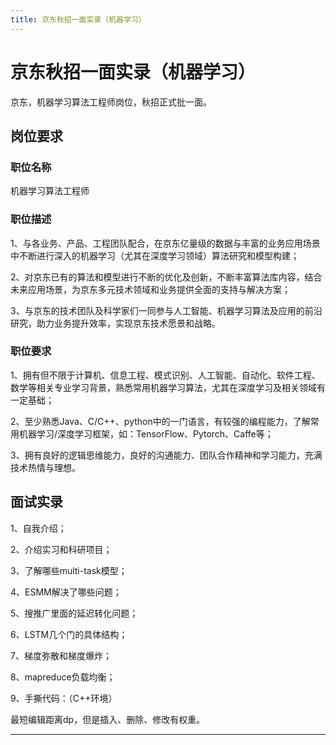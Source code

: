 ```yaml
---
title: 京东秋招一面实录（机器学习）
---
```


# 京东秋招一面实录（机器学习）

<script type="text/javascript" src="/include/head.js"></script>

京东，机器学习算法工程师岗位，秋招正式批一面。

## 岗位要求

### 职位名称

机器学习算法工程师

### 职位描述

1、与各业务、产品、工程团队配合，在京东亿量级的数据与丰富的业务应用场景中不断进行深入的机器学习（尤其在深度学习领域）算法研究和模型构建；

2、对京东已有的算法和模型进行不断的优化及创新，不断丰富算法库内容，结合未来应用场景，为京东多元技术领域和业务提供全面的支持与解决方案；

3、与京东的技术团队及科学家们一同参与人工智能、机器学习算法及应用的前沿研究，助力业务提升效率，实现京东技术愿景和战略。

### 职位要求

1、拥有但不限于计算机、信息工程、模式识别、人工智能、自动化、软件工程、数学等相关专业学习背景，熟悉常用机器学习算法，尤其在深度学习及相关领域有一定基础；

2、至少熟悉Java、C/C++、python中的一门语言，有较强的编程能力，了解常用机器学习/深度学习框架，如：TensorFlow、Pytorch、Caffe等；

3、拥有良好的逻辑思维能力，良好的沟通能力、团队合作精神和学习能力，充满技术热情与理想。

## 面试实录

1、自我介绍；

2、介绍实习和科研项目；

3、了解哪些multi-task模型；

4、ESMM解决了哪些问题；

5、搜推广里面的延迟转化问题；

6、LSTM几个门的具体结构；

7、梯度弥散和梯度爆炸；

8、mapreduce负载均衡；

9、手撕代码：（C++环境）

最短编辑距离dp，但是插入、删除、修改有权重。

---

<script type="text/javascript" src="/include/tail.js"></script>
